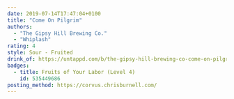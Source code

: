 ```yaml
---
date: 2019-07-14T17:47:04+0100
title: "Come On Pilgrim"
authors:
  - "The Gipsy Hill Brewing Co."
  - "Whiplash"
rating: 4
style: Sour - Fruited
drink_of: https://untappd.com/b/the-gipsy-hill-brewing-co-come-on-pilgrim/3278296
badges:
  - title: Fruits of Your Labor (Level 4)
    id: 535449686
posting_method: https://corvus.chrisburnell.com/
---
```


